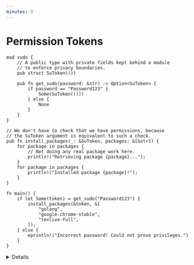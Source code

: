 ```yaml
---
minutes: 0
---
```


# Permission Tokens

```rust,editable
mod sudo {
    // A public type with private fields kept behind a module
    // to enforce privacy boundaries.
    pub struct SuToken(())

    pub fn get_sudo(password: &str) -> Option<SuToken> {
        if password == "Password123" {
            Some(SuToken(()))
        } else {
            None
        }
    }
}

// We don't have to check that we have permissions, because
// the SuToken argument is equivalent to such a check.
pub fn install_packages(_: &SuToken, packages: &[&str]) {
    for package in packages {
        // Not doing any real package work here.
        println!("Retrieving package {package}...");
    }
    for package in packages {
        println!("Installed package {package}!");
    }
}

fn main() {
    if let Some(token) = get_sudo("Password123") {
        install_packages(&token, &[
            "golang",
            "google-chrome-stable",
            "texlive-full",
        ]);
    } else {
        eprintln!("Incorrect password! Could not prove privileges.")
    }
}
```

<details>

- This example shows modelling gaining root privileges with a password and installing packages to the system once those privileges are gained. 
  
  Here, we're asked for a password in-code and if we get the password correct, we get a `SuToken` to perform "super user" actions within a specific environment.

  Once the permissions are gained, we can call an "package install" function. We can't call that function without the token type, so by being able to call it at all all we can assume we have permissions.

</details>